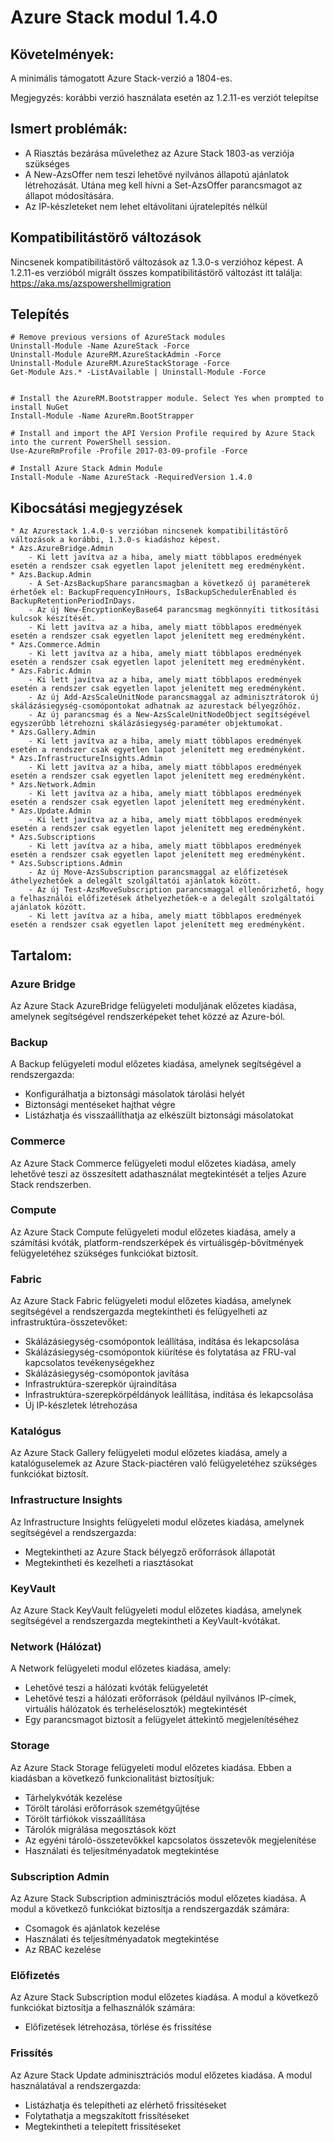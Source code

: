 # <a name="azure-stack-module-140"></a>Azure Stack modul 1.4.0

## <a name="requirements"></a>Követelmények:
A minimális támogatott Azure Stack-verzió a 1804-es.

Megjegyzés: korábbi verzió használata esetén az 1.2.11-es verziót telepítse

## <a name="known-issues"></a>Ismert problémák:

- A Riasztás bezárása művelethez az Azure Stack 1803-as verziója szükséges
- A New-AzsOffer nem teszi lehetővé nyilvános állapotú ajánlatok létrehozását. Utána meg kell hívni a Set-AzsOffer parancsmagot az állapot módosítására.
- Az IP-készleteket nem lehet eltávolítani újratelepítés nélkül

## <a name="breaking-changes"></a>Kompatibilitástörő változások
Nincsenek kompatibilitástörő változások az 1.3.0-s verzióhoz képest. A 1.2.11-es verzióból migrált összes kompatibilitástörő változást itt találja: https://aka.ms/azspowershellmigration

## <a name="install"></a>Telepítés
```
# Remove previous versions of AzureStack modules
Uninstall-Module -Name AzureStack -Force 
Uninstall-Module AzureRM.AzureStackAdmin -Force
Uninstall-Module AzureRM.AzureStackStorage -Force
Get-Module Azs.* -ListAvailable | Uninstall-Module -Force


# Install the AzureRM.Bootstrapper module. Select Yes when prompted to install NuGet
Install-Module -Name AzureRm.BootStrapper

# Install and import the API Version Profile required by Azure Stack into the current PowerShell session.
Use-AzureRmProfile -Profile 2017-03-09-profile -Force

# Install Azure Stack Admin Module
Install-Module -Name AzureStack -RequiredVersion 1.4.0
```
## <a name="release-notes"></a>Kibocsátási megjegyzések
    * Az Azurestack 1.4.0-s verzióban nincsenek kompatibilitástörő változások a korábbi, 1.3.0-s kiadáshoz képest.
    * Azs.AzureBridge.Admin
        - Ki lett javítva az a hiba, amely miatt többlapos eredmények esetén a rendszer csak egyetlen lapot jelenített meg eredményként.
    * Azs.Backup.Admin
        - A Set-AzsBackupShare parancsmagban a következő új paraméterek érhetőek el: BackupFrequencyInHours, IsBackupSchedulerEnabled és BackupRetentionPeriodInDays.
        - Az új New-EncyptionKeyBase64 parancsmag megkönnyíti titkosítási kulcsok készítését.
        - Ki lett javítva az a hiba, amely miatt többlapos eredmények esetén a rendszer csak egyetlen lapot jelenített meg eredményként.
    * Azs.Commerce.Admin
        - Ki lett javítva az a hiba, amely miatt többlapos eredmények esetén a rendszer csak egyetlen lapot jelenített meg eredményként.
    * Azs.Fabric.Admin
        - Ki lett javítva az a hiba, amely miatt többlapos eredmények esetén a rendszer csak egyetlen lapot jelenített meg eredményként.
        - Az új Add-AzsScaleUnitNode parancsmaggal az adminisztrátorok új skálázásiegység-csomópontokat adhatnak az azurestack bélyegzőhöz.
        - Az új parancsmag és a New-AzsScaleUnitNodeObject segítségével egyszerűbb létrehozni skálázásiegység-paraméter objektumokat.
    * Azs.Gallery.Admin
        - Ki lett javítva az a hiba, amely miatt többlapos eredmények esetén a rendszer csak egyetlen lapot jelenített meg eredményként.
    * Azs.InfrastructureInsights.Admin
        - Ki lett javítva az a hiba, amely miatt többlapos eredmények esetén a rendszer csak egyetlen lapot jelenített meg eredményként.
    * Azs.Network.Admin
        - Ki lett javítva az a hiba, amely miatt többlapos eredmények esetén a rendszer csak egyetlen lapot jelenített meg eredményként.
    * Azs.Update.Admin
        - Ki lett javítva az a hiba, amely miatt többlapos eredmények esetén a rendszer csak egyetlen lapot jelenített meg eredményként.
    * Azs.Subscriptions
        - Ki lett javítva az a hiba, amely miatt többlapos eredmények esetén a rendszer csak egyetlen lapot jelenített meg eredményként.
    * Azs.Subscriptions.Admin
        - Az új Move-AzsSubscription parancsmaggal az előfizetések áthelyezhetőek a delegált szolgáltatói ajánlatok között.
        - Az új Test-AzsMoveSubscription parancsmaggal ellenőrizhető, hogy a felhasználói előfizetések áthelyezhetőek-e a delegált szolgáltatói ajánlatok között.
        - Ki lett javítva az a hiba, amely miatt többlapos eredmények esetén a rendszer csak egyetlen lapot jelenített meg eredményként.

## <a name="content"></a>Tartalom:
### <a name="azure-bridge"></a>Azure Bridge
Az Azure Stack AzureBridge felügyeleti moduljának előzetes kiadása, amelynek segítségével rendszerképeket tehet közzé az Azure-ból.

### <a name="backup"></a>Backup
A Backup felügyeleti modul előzetes kiadása, amelynek segítségével a rendszergazda:
- Konfigurálhatja a biztonsági másolatok tárolási helyét
- Biztonsági mentéseket hajthat végre
- Listázhatja és visszaállíthatja az elkészült biztonsági másolatokat

### <a name="commerce"></a>Commerce
Az Azure Stack Commerce felügyeleti modul előzetes kiadása, amely lehetővé teszi az összesített adathasználat megtekintését a teljes Azure Stack rendszerben.

### <a name="compute"></a>Compute
Az Azure Stack Compute felügyeleti modul előzetes kiadása, amely a számítási kvóták, platform-rendszerképek és virtuálisgép-bővítmények felügyeletéhez szükséges funkciókat biztosít.

### <a name="fabric"></a>Fabric
Az Azure Stack Fabric felügyeleti modul előzetes kiadása, amelynek segítségével a rendszergazda megtekintheti és felügyelheti az infrastruktúra-összetevőket:
- Skálázásiegység-csomópontok leállítása, indítása és lekapcsolása
- Skálázásiegység-csomópontok kiürítése és folytatása az FRU-val kapcsolatos tevékenységekhez
- Skálázásiegység-csomópontok javítása
- Infrastruktúra-szerepkör újraindítása
- Infrastruktúra-szerepkörpéldányok leállítása, indítása és lekapcsolása
- Új IP-készletek létrehozása

### <a name="gallery"></a>Katalógus
Az Azure Stack Gallery felügyeleti modul előzetes kiadása, amely a katalóguselemek az Azure Stack-piactéren való felügyeletéhez szükséges funkciókat biztosít.

### <a name="infrastructure-insights"></a>Infrastructure Insights
Az Infrastructure Insights felügyeleti modul előzetes kiadása, amelynek segítségével a rendszergazda:
- Megtekintheti az Azure Stack bélyegző erőforrások állapotát
- Megtekintheti és kezelheti a riasztásokat

### <a name="keyvault"></a>KeyVault
Az Azure Stack KeyVault felügyeleti modul előzetes kiadása, amelynek segítségével a rendszergazda megtekintheti a KeyVault-kvótákat.

### <a name="network"></a>Network (Hálózat)
A Network felügyeleti modul előzetes kiadása, amely:
- Lehetővé teszi a hálózati kvóták felügyeletét
- Lehetővé teszi a hálózati erőforrások (például nyilvános IP-címek, virtuális hálózatok és terheléselosztók) megtekintését
- Egy parancsmagot biztosít a felügyelet áttekintő megjelenítéséhez

### <a name="storage"></a>Storage
Az Azure Stack Storage felügyeleti modul előzetes kiadása.  Ebben a kiadásban a következő funkcionalitást biztosítjuk:
- Tárhelykvóták kezelése
- Törölt tárolási erőforrások szemétgyűjtése
- Törölt tárfiókok visszaállítása
- Tárolók migrálása megosztások közt
- Az egyéni tároló-összetevőkkel kapcsolatos összetevők megjelenítése
- Használati és teljesítményadatok megtekintése

### <a name="subscription-admin"></a>Subscription Admin
Az Azure Stack Subscription adminisztrációs modul előzetes kiadása.  A modul a következő funkciókat biztosítja a rendszergazdák számára:
- Csomagok és ajánlatok kezelése
- Használati és teljesítményadatok megtekintése
- Az RBAC kezelése

### <a name="subscription"></a>Előfizetés
Az Azure Stack Subscription modul előzetes kiadása.  A modul a következő funkciókat biztosítja a felhasználók számára:
- Előfizetések létrehozása, törlése és frissítése

### <a name="update"></a>Frissítés
Az Azure Stack Update adminisztrációs modul előzetes kiadása.  A modul használatával a rendszergazda:
- Listázhatja és telepítheti az elérhető frissítéseket
- Folytathatja a megszakított frissítéseket
- Megtekintheti a telepített frissítéseket
